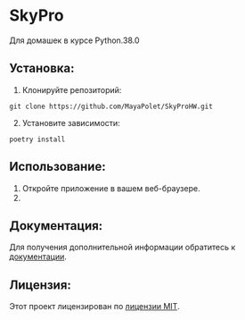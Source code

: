 # SkyPro
Для домашек в курсе Python.38.0

## Установка:

1. Клонируйте репозиторий:
```
git clone https://github.com/MayaPolet/SkyProHW.git
```
2. Установите зависимости:
```
poetry install
```
## Использование:

1. Откройте приложение в вашем веб-браузере.
2. 

## Документация:

Для получения дополнительной информации обратитесь к [документации](docs/README.md).

## Лицензия:

Этот проект лицензирован по [лицензии MIT](LICENSE).